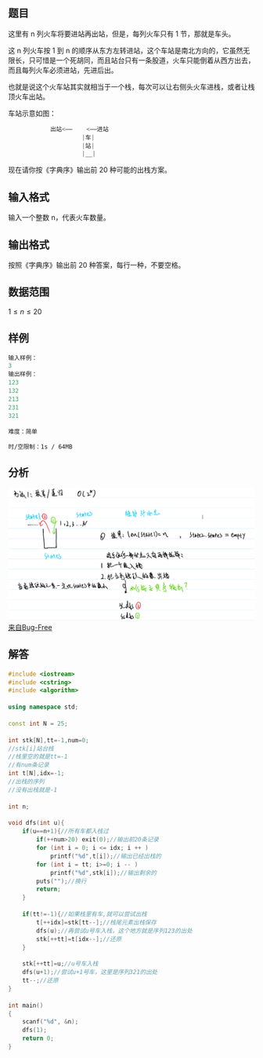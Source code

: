 ## **题目**
这里有 n 列火车将要进站再出站，但是，每列火车只有 1 节，那就是车头。

这 n 列火车按 1 到 n 的顺序从东方左转进站，这个车站是南北方向的，它虽然无限长，只可惜是一个死胡同，而且站台只有一条股道，火车只能倒着从西方出去，而且每列火车必须进站，先进后出。

也就是说这个火车站其实就相当于一个栈，每次可以让右侧头火车进栈，或者让栈顶火车出站。

车站示意如图：
```c++
            出站<——    <——进站
                     |车|
                     |站|
                     |__|
```
现在请你按《字典序》输出前 20 种可能的出栈方案。

## **输入格式**
输入一个整数 n，代表火车数量。

## **输出格式**
按照《字典序》输出前 20 种答案，每行一种，不要空格。

## **数据范围**
$1≤n≤20$

## **样例**
```c++
输入样例：
3
输出样例：
123
132
213
231
321
```
`难度：简单`

`时/空限制：1s / 64MB`

## **分析**
![](./../../pics/火车进栈.png)
[来自Bug-Free](https://www.acwing.com/solution/content/27189/)
  
## **解答**
```c++
#include <iostream>
#include <cstring>
#include <algorithm>

using namespace std;

const int N = 25;

int stk[N],tt=-1,num=0;
//stk[i]站台栈
//栈里空的就是tt=-1
//有num条记录
int t[N],idx=-1;
//出栈的序列
//没有出栈就是-1

int n;

void dfs(int u){
    if(u==n+1){//所有车都入栈过
        if(++num>20) exit(0);//输出前20条记录
        for (int i = 0; i <= idx; i ++ )
            printf("%d",t[i]);//输出已经出栈的
        for (int i = tt; i>=0; i -- )
            printf("%d",stk[i]);//输出剩余的
        puts("");//换行
        return;
    }
    
    if(tt!=-1){//如果栈里有车,就可以尝试出栈
        t[++idx]=stk[tt--];//栈尾元素出栈保存
        dfs(u);//再尝试u号车入栈，这个地方就是序列123的出处
        stk[++tt]=t[idx--];//还原
    }
    
    stk[++tt]=u;//u号车入栈
    dfs(u+1);//尝试u+1号车，这里是序列321的出处
    tt--;//还原
}

int main()
{
    scanf("%d", &n);
    dfs(1);
    return 0;
}
```